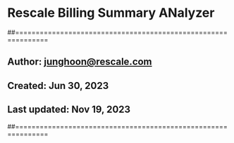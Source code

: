 # Rescale Billing Summary ANalyzer
##==============================================================
## Author: junghoon@rescale.com
## Created: Jun 30, 2023
## Last updated: Nov 19, 2023
##==============================================================
